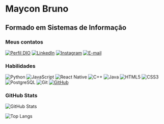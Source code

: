 # Maycon Bruno
## Formado em Sistemas de Informação

### Meus contatos

[![Perfil DIO](https://img.shields.io/badge/-Meu%20Perfil%20na%20DIO-30A3DC?style=for-the-badge&logoColor=white&color=black)](https://web.dio.me/users/mayconbruno_constancio/?tab=achievements&page=1)
[![LinkedIn](https://img.shields.io/badge/-LinkedIn-000?style=for-the-badge&logo=linkedin&logoColor=30A3DC)](https://www.linkedin.com/in/maycon-/)
[![Instagram](https://img.shields.io/badge/-Instagram-black?style=for-the-badge&logo=instagram)](https://www.instagram.com/mayconbruno00/)
[![E-mail](https://img.shields.io/badge/-Email-000?style=for-the-badge&logo=microsoft-outlook&logoColor=E94D5F)](mailto:mayconbruno.constancio@gmail.com)

### Habilidades

![Python](https://img.shields.io/badge/python-3670A0?style=for-the-badge&logo=python&logoColor=blue&color=black)
![JavaScript](https://img.shields.io/badge/JavaScript-F7DF1E?style=for-the-badge&logo=javascript&logoColor=yellow&color=black)
![React Native](https://img.shields.io/badge/React_Native-20232A?style=for-the-badge&logo=react&logoColor=61DAFB&color=black)
![C++](https://img.shields.io/badge/C%2B%2B-00599C?style=for-the-badge&logo=c%2B%2B&logoColor=blue&color=black)
![Java](https://img.shields.io/badge/java-%23ED8B00.svg?style=for-the-badge&logo=openjdk&logoColor=orange&color=black)
![HTML5](https://img.shields.io/badge/HTML5-E34F26?style=for-the-badge&logo=html5&logoColor=orange&color=black)
![CSS3](https://img.shields.io/badge/CSS3-1572B6?style=for-the-badge&logo=css3&logoColor=blue&color=black)
![PostgreSQL](https://img.shields.io/badge/PostgreSQL-000?style=for-the-badge&logo=postgresql&color=black)
![Git](https://img.shields.io/badge/GIT-E44C30?style=for-the-badge&logo=git&logoColor=orange&color=black)
[![GitHub](https://img.shields.io/badge/GitHub-100000?style=for-the-badge&logo=github&logoColor=blue&color=black)](https://github.com/SEUUSERNAME)


### GitHub Stats

![GitHub Stats](https://github-readme-stats.vercel.app/api?username=Maycon-MB&theme=transparent&bg_color=000000&border_color=30A3DC&show_icons=true&icon_color=30A3DC&title_color=blue&text_color=FFF)



![Top Langs](https://github-readme-stats-git-masterrstaa-rickstaa.vercel.app/api/top-langs/?username=Maycon-MB&layout=donut&bg_color=000&border_color=30A3DC&title_color=blue&text_color=FFF)
